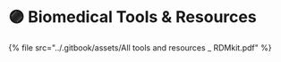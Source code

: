 # 🟣 Biomedical Tools & Resources

{% file src="../.gitbook/assets/All tools and resources _ RDMkit.pdf" %}
